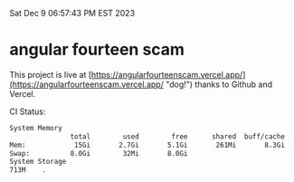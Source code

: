 Sat Dec  9 06:57:43 PM EST 2023

# angular fourteen scam


This project is live at [https://angularfourteenscam.vercel.app/](https://angularfourteenscam.vercel.app/ "dog!") thanks to Github and Vercel.

CI Status: 

```bash
System Memory
               total        used        free      shared  buff/cache   available
Mem:            15Gi       2.7Gi       5.1Gi       261Mi       8.3Gi        12Gi
Swap:          8.0Gi        32Mi       8.0Gi
System Storage
713M	.
```
```bash

